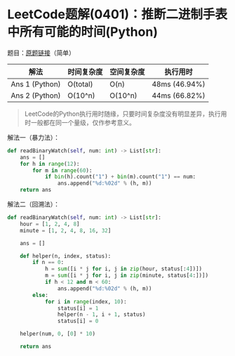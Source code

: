 # LeetCode题解(0401)：推断二进制手表中所有可能的时间(Python)

题目：[原题链接](https://leetcode-cn.com/problems/binary-watch/)（简单）

| 解法           | 时间复杂度 | 空间复杂度 | 执行用时      |
| -------------- | ---------- | ---------- | ------------- |
| Ans 1 (Python) | O(total)   | O(n)       | 48ms (46.94%) |
| Ans 2 (Python) | O(10^n)    | O(10^n)    | 44ms (66.82%) |

>  LeetCode的Python执行用时随缘，只要时间复杂度没有明显差异，执行用时一般都在同一个量级，仅作参考意义。

解法一（暴力法）：

```python
def readBinaryWatch(self, num: int) -> List[str]:
    ans = []
    for h in range(12):
        for m in range(60):
            if bin(h).count("1") + bin(m).count("1") == num:
                ans.append("%d:%02d" % (h, m))
    return ans
```

解法二（回溯法）：

```python
def readBinaryWatch(self, num: int) -> List[str]:
    hour = [1, 2, 4, 8]
    minute = [1, 2, 4, 8, 16, 32]

    ans = []

    def helper(n, index, status):
        if n == 0:
            h = sum([i * j for i, j in zip(hour, status[:4])])
            m = sum([i * j for i, j in zip(minute, status[4:])])
            if h < 12 and m < 60:
                ans.append("%d:%02d" % (h, m))
        else:
            for i in range(index, 10):
                status[i] = 1
                helper(n - 1, i + 1, status)
                status[i] = 0

    helper(num, 0, [0] * 10)

    return ans
```
